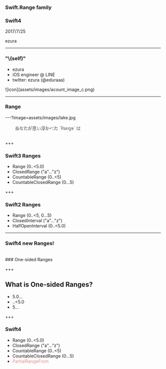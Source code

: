 ### Swift.Range family
### Swift4
2017/7/25  

ezura

---

### "\\(self)"
* ezura
* iOS engineer @ LINE
* twitter: ezura (@eduraaa)

<div style="text-align:">
![icon](assets/images/acount_image_c.png)
</div>

---

### Range

---?image=assets/images/lake.jpg
<div style="color:white;">
### <span style="text-shadow: #000 1px 1px 0;">あなたが思い浮かべた `Range` は</span>
#### Range? <!-- .element: class="fragment" -->
#### ClosedRange? <!-- .element: class="fragment" -->
#### CountableRange? <!-- .element: class="fragment" -->
#### CountableClosedRange? <!-- .element: class="fragment" -->
</div>

+++

### Swift3 Ranges
* Range (0..<5.0)
* ClosedRange ("a"..."z")
* CountableRange (0..<5)
* CountableClosedRange (0...5)

+++

### Swift2 Ranges
* Range (0..<5, 0...5)
* ClosedInterval ("a"..."z")
* HalfOpenInterval (0..<5.0)

---

### Swift4 new Ranges!
</br>
### One-sided Ranges <!-- .element: class="fragment" -->

+++

## What is One-sided Ranges?
* 5.0...  <!-- .element: class="fragment" -->
* ..<5.0  <!-- .element: class="fragment" -->
* 5...  <!-- .element: class="fragment" -->

+++

### Swift4
* Range (0..<5.0)
* ClosedRange ("a"..."z")
* CountableRange (0..<5)
* CountableClosedRange (0...5)
* <span style="color:#ea8782">PartialRangeFrom</span>



